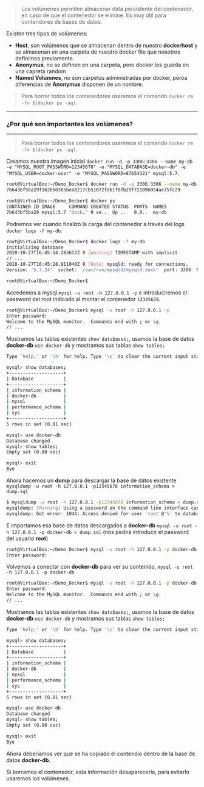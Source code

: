 > Los volúmenes permiten almacenar data persistente del contenedor, en caso de que el contenedor se elimine. Es muy útil para contendores de bases de datos.

Existen tres tipos de volúmenes:
* **Host**, son volúmenos que se almacenan dentro de nuestro **dockerhost** y se almacenan en una carpeta de nuestro docker file que nosotros definimos previamente.
* **Anonymus**, no se definen en una carpeta, pero docker los guarda en una capreta random
* **Named Volumnes**, no son carpetas administradas por docker, peroa  diferencias de **Anonymus** disponen de un nombre.

> Para borrar todos los contenedores usaremos el comando `docker rm -fv $(docker ps -aq)`.

--------------------------------------------------------------------------

### ¿Por qué son importantes los volúmenes?

--------------------------------------------------------------------------

> Para borrar todos los contenedores usaremos el comando `docker rm -fv $(docker ps -aq)`.

Creamos nuestra imagen inicial `docker run -d -p 3306:3306 --name my-db -e "MYSQL_ROOT_PASSWORD=12345678" -e "MYSQL_DATABASE=docker-db" -e "MYSQL_USER=docker-user" -e "MYSQL_PASSWORD=87654321" mysql:5.7`.

```bash
root@VirtualBox:~/Demo_Docker$ docker run -d -p 3306:3306 --name my-db -e "MYSQL_ROOT_PASSWORD=12345678" -e "MYSQL_DATABASE=docker-db" -e "MYSQL_USER=docker-user" -e "MYSQL_PASSWORD=87654321" mysql:5.7
7b643bf5ba29f162b60365bea8217cb51072fdb1f8fb29f721096054ae75fc29

root@VirtualBox:~/Demo_Docker$ docker ps
CONTAINER ID IMAGE     COMMAND CREATED STATUS  PORTS  NAMES
7b643bf5ba29 mysql:5.7 "dock…" 9 se..  Up ..   0.0..  my-db
```
Podremos ver cuando finalizó la carga del contenedor a través del logs `docker logs -f my-db`.

```bash
root@VirtualBox:~/Demo_Docker$ docker logs -f my-db
Initializing database
2018-10-27T16:45:14.283612Z 0 [Warning] TIMESTAMP with implicit 
// ...
2018-10-27T16:45:28.911040Z 0 [Note] mysqld: ready for connections.
Version: '5.7.24'  socket: '/var/run/mysqld/mysqld.sock'  port: 3306  MySQL Community Server (GPL)

root@VirtualBox:~/Demo_Docker$ 
```

Accedemos a mysql `mysql -u root -h 127.0.0.1 -p` e introduciremos el password del root indicado al montar el contenedor `12345678`.

```bash
root@VirtualBox:~/Demo_Docker$ mysql -u root -h 127.0.0.1 -p
Enter password:
Welcome to the MySQL monitor.  Commands end with ; or \g.
// ... 
```

Mostramos las tablas existentes `show databases;`, usamos la base de datos **docker-db** `use docker-db` y mostramos sus tablas `show tables;`

```bash
Type 'help;' or '\h' for help. Type '\c' to clear the current input statement.

mysql> show databases;
+--------------------+
| Database           |
+--------------------+
| information_schema |
| docker-db          |
| mysql              |
| performance_schema |
| sys                |
+--------------------+
5 rows in set (0.01 sec)

mysql> use docker-db
Database changed
mysql> show tables;
Empty set (0.00 sec)

mysql> exit
Bye
```

Ahora hacemos un **dump** para descargar la base de datos existente `mysqldump -u root -h 127.0.0.1 -p12345678 information_schema > dump.sql`

```bash
$ mysqldump -u root -h 127.0.0.1 -p12345678 information_schema > dump.sql
mysqldump: [Warning] Using a password on the command line interface can be insecure.
mysqldump: Got error: 1044: Access denied for user 'root'@'%' to database 'information_schema' when using LOCK TABLES
```

E importamos esa base de datos descargados a **docker-db** `mysql -u root -h 127.0.0.1 -p docker-db < dump.sql` (nos pedirá introducir el password del usuario **root**)

```bash
root@VirtualBox:~/Demo_Docker$ mysql -u root -h 127.0.0.1 -p docker-db < dump.sql
Enter password:
```

Volvemos a conectar con **docker-db** para ver su contenido, `mysql -u root -h 127.0.0.1 -p docker-db`

```bash
root@VirtualBox:~/Demo_Docker$ mysql -u root -h 127.0.0.1 -p docker-db
Enter password:
Welcome to the MySQL monitor.  Commands end with ; or \g.
// ... 
```

Mostramos las tablas existentes `show databases;`, usamos la base de datos **docker-db** `use docker-db` y mostramos sus tablas `show tables;`

```bash
Type 'help;' or '\h' for help. Type '\c' to clear the current input statement.

mysql> show databases;
+--------------------+
| Database           |
+--------------------+
| information_schema |
| docker-db          |
| mysql              |
| performance_schema |
| sys                |
+--------------------+
5 rows in set (0.01 sec)

mysql> use docker-db
Database changed
mysql> show tables;
Empty set (0.00 sec)

mysql> exit
Bye
```

Ahora deberíamos ver que se ha copiado el contendio dentro de la base de datos **docker-db**. 

Si borramos el contenedor, esta información desaparecería, para evitarlo usaremos los volúmenes.

